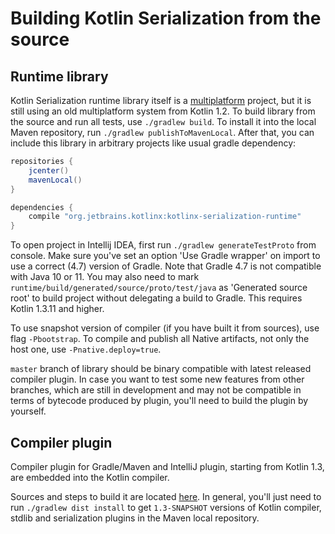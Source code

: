 # Building Kotlin Serialization from the source

## Runtime library

Kotlin Serialization runtime library itself is a [multiplatform](http://kotlinlang.org/docs/reference/multiplatform.html) project,
but it is still using an old multiplatform system from Kotlin 1.2.
To build library from the source and run all tests, use `./gradlew build`. To install it into the local Maven repository, run `./gradlew publishToMavenLocal`. 
After that, you can include this library in arbitrary projects like usual gradle dependency:

```gradle
repositories {
    jcenter()
    mavenLocal()
}

dependencies {
    compile "org.jetbrains.kotlinx:kotlinx-serialization-runtime"
}
```

To open project in Intellij IDEA, first run `./gradlew generateTestProto` from console.
Make sure you've set an option 'Use Gradle wrapper' on import to use a correct (4.7) version of Gradle. Note that Gradle 4.7 is not compatible with Java 10 or 11.
You may also need to mark `runtime/build/generated/source/proto/test/java` as 'Generated source root' to build project without delegating a build to Gradle.
This requires Kotlin 1.3.11 and higher.

To use snapshot version of compiler (if you have built it from sources), use flag `-Pbootstrap`. To compile and publish all Native artifacts, not only the host one, use `-Pnative.deploy=true`.

`master` branch of library should be binary compatible with latest released compiler plugin. In case you want to test some new features from other branches, which are still in development and may not be compatible in terms of bytecode produced by plugin, you'll need to build the plugin by yourself.

## Compiler plugin

Compiler plugin for Gradle/Maven and IntelliJ plugin, starting from Kotlin 1.3, are embedded into the Kotlin compiler. 

Sources and steps to build it are located [here](https://github.com/JetBrains/kotlin/blob/master/plugins/kotlin-serialization/kotlin-serialization-compiler/). In general, you'll just need to run `./gradlew dist install` to get `1.3-SNAPSHOT` versions of Kotlin compiler, stdlib and serialization plugins in the Maven local repository.
